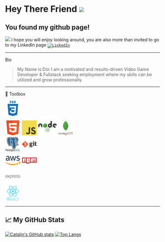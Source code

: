 # Hey There Friend <img src="https://raw.githubusercontent.com/MartinHeinz/MartinHeinz/master/wave.gif" width="30px">


## You found my github page!
<img src="https://img.shields.io/github/followers/Ckrcok?style=social" width="120px">
I hope you will enjoy looking around, you are also more than invited to go to my LinkedIn page <a href="https://www.linkedin.com/in/dorz/" ><code><img src="https://cdn.worldvectorlogo.com/logos/linkedin-icon-2.svg" alt="LinkedIn" width="20" height="20"/></code></a>
 
 
---
Bio

> My Name is Dor I am a motivated and results-driven Video Game Developer & Fullstack seeking employment where my skills can be utilized and grow professionally.


---

🧰 Toolbox

<code><img src="https://github.com/devicons/devicon/blob/master/icons/css3/css3-plain-wordmark.svg" alt="CSS" width="50" height="50"/></code>
<code> <img src="https://github.com/devicons/devicon/blob/master/icons/html5/html5-original.svg" alt="HTML" width="50" height="50"/></code>
<code><img src="https://github.com/devicons/devicon/blob/master/icons/javascript/javascript-original.svg" alt="JavaScript" width="50" height="50"/></code>
<code><img src="https://github.com/devicons/devicon/blob/master/icons/nodejs/nodejs-original-wordmark.svg" alt="NodeJS" width="60" height="60"/></code>
<code><img src="https://github.com/devicons/devicon/blob/master/icons/mongodb/mongodb-original-wordmark.svg" alt="MongoDB" width="50" height="50"/></code>
<code>
<img src="https://github.com/devicons/devicon/blob/master/icons/postgresql/postgresql-original-wordmark.svg" alt="PostgreSQL" width="50" height="50"/></code>
<code><img src="https://github.com/devicons/devicon/blob/master/icons/git/git-original-wordmark.svg" alt="Git" width="50" height="50"/></code>
<code>
<img src="https://github.com/devicons/devicon/blob/master/icons/amazonwebservices/amazonwebservices-original-wordmark.svg" alt="AWS" width="50" height="50"/></code>
<code><img src="https://github.com/devicons/devicon/blob/master/icons/npm/npm-original-wordmark.svg" alt="npm" width="50" height="50"/> </code>
<code><img src="https://github.com/devicons/devicon/blob/master/icons/express/express-original-wordmark.svg" alt="ExpressJS" width="50" height="50"/> </code>
<code><img src="https://github.com/devicons/devicon/blob/master/icons/react/react-original-wordmark.svg" alt="ExpressJS" width="50" height="50"/> </code>

---

## &#x1f4c8; My GitHub Stats

[![Catalin's GitHub stats](https://github-readme-stats.vercel.app/api?username=Ckrcok&theme=radical)](https://github.com/anuraghazra/github-readme-stats)
[![Top Langs](https://github-readme-stats.vercel.app/api/top-langs/?username=anuraghazra&layout=compact&theme=radical)](https://github.com/anuraghazra/github-readme-stats)

<!--
**Ckrcok/Ckrcok** is a ✨ _special_ ✨ repository because its `README.md` (this file) appears on your GitHub profile.

Here are some ideas to get you started:

- 🔭 I’m currently working on ...
- 🌱 I’m currently learning ...
- 👯 I’m looking to collaborate on ...
- 🤔 I’m looking for help with ...
- 💬 Ask me about ...
- 📫 How to reach me: ...
- 😄 Pronouns: ...
- ⚡ Fun fact: ...
-->

